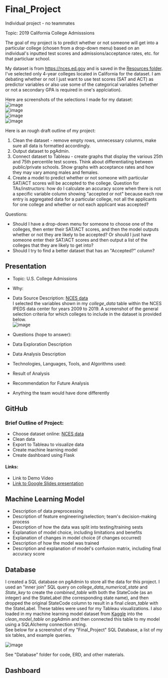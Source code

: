 # Final_Project
Individual project - no teammates

Topic: 2019 California College Admisssions

The goal of my project is to predict whether or not someone will get into a particular college (chosen from a drop-down menu) based on an individual's inputted test scores and admissions/acceptance rates, etc. for that particluar school.

My dataset is from https://nces.ed.gov and is saved in the [Resources folder](https://github.com/madbee99/Final_Project/tree/main/Resources). I've selected only 4-year colleges located in California for the dataset. I am debating whether or not I just want to use test scores (SAT and ACT) as predictor variables or also use some of the categorical variables (whether or not a secondary GPA is required in one's applciation).  

Here are screenshots of the selections I made for my dataset:  
![image](https://user-images.githubusercontent.com/86338416/139623166-586295a6-70bf-498e-a79c-e39228ce1a2e.png)  
![image](https://user-images.githubusercontent.com/86338416/139623200-94beb5d1-5766-405e-92d4-d678b2f195ec.png)  
![image](https://user-images.githubusercontent.com/86338416/139623219-eae85508-bb51-4469-94e0-44cbe36a94ba.png)  
![image](https://user-images.githubusercontent.com/86338416/139623309-ae43b63a-03f2-4f40-9e55-fcf7328cdb41.png)

Here is an rough draft outline of my project:
1. Clean the dataset - remove empty rows, unnecessary columns, make sure all data is formatted accordingly.
2. Output dataset to pgAdmin.
3. Connect dataset to Tableau - create graphs that display the various 25th and 75th percentile test scores. Think about differentiating between public/private schools. Show graphs with acceptance rates and how they may vary among males and females.
4. Create a model to predict whether or not someone with particular SAT/ACT scores will be accepted to the college. Question for TAs/instructors: how do I calculate an accuracy score when there is not a specific variable column showing "accepted or not" because each row entry is aggregated data for a particular college, not all the applicants for one college and whether or not each applicant was accepted?

Questions:
* Should I have a drop-down menu for someone to choose one of the colleges, then enter their SAT/ACT scores, and then the model outputs whether or not they are likely to be accepted? Or should I just have someone enter their SAT/ACT scores and then output a list of the colleges that they are likely to get into?
* Should I try to find a better dataset that has an "Accepted?" column?


## Presentation
* Topic: U.S. College Admissions
* Why:
* Data Source Description: [NCES data](https://nces.ed.gov/ipeds/datacenter/DataFiles.aspx?goToReportId=7)  
I selected the variables shown in my *college_data* table within the NCES IPEDS data center for years 2009 to 2019. A screenshot of the general selection criteria for which colleges to include in the dataset is provided below.  
![image](https://user-images.githubusercontent.com/86338416/142742361-92c6f3cd-c73d-4e03-8afd-30f1408e7e0b.png)  


* Questions (hope to answer):
* Data Exploration Description
* Data Analysis Description
* Technologies, Languages, Tools, and Algorithms used:
* Result of Analysis
* Recommendation for Future Analysis
* Anything the team would have done differently

## GitHub
### Brief Outline of Project:
* Choose dataset online: [NCES data](https://nces.ed.gov/ipeds/datacenter/DataFiles.aspx?goToReportId=7)
* Clean data
* Export to Tableau to visualize data
* Create machine learning model
* Create dashboard using Flask

#### Links:
* Link to Demo Video
* [Link to Google Slides presentation](https://docs.google.com/presentation/d/1DgaaoOcsuGPSbVyvlUyBXsonjAKlJpEHfUpoadlsH2c/edit?usp=sharing)

## Machine Learning Model
* Description of data preprocessing
* Description of feature engineering/selection; team's decision-making process
* Description of how the data was split into testing/training sests
* Explanation of model choice, including limitations and benefits
* Explanation of changes in model choice (if changes occurred)
* Description of how the model was trained
* Description and explanation of model's confusion matrix, including final accuracy score

## Database  
I created a SQL database on pgAdmin to store all the data for this project. I used an "inner join" SQL query on *college_data_numerical_state* and *State_key* to create the *combined_table* with both the StateCode (as an integer) and the StateLabel (the corresponding state name), and then dropped the original StateCode column to result in a final *clean_table* with the StateLabel. These tables were used for my Tableau visualizations. I also loaded in my machine learning model dataset from [Kaggle](https://www.kaggle.com/malapatiravi/graduate-school-admission-data/home) into the *clean_model_table* on pgAdmin and then connected this table to my model using a SQLAlchemy connection string.  
See below for a screenshot of my "Final_Project" SQL Database, a list of my six tables, and example queries.  

![image](https://user-images.githubusercontent.com/86338416/142742224-56186836-efee-474f-bb85-273c32280e32.png)  

 See "Database" folder for code, ERD, and other materials.


## Dashboard






